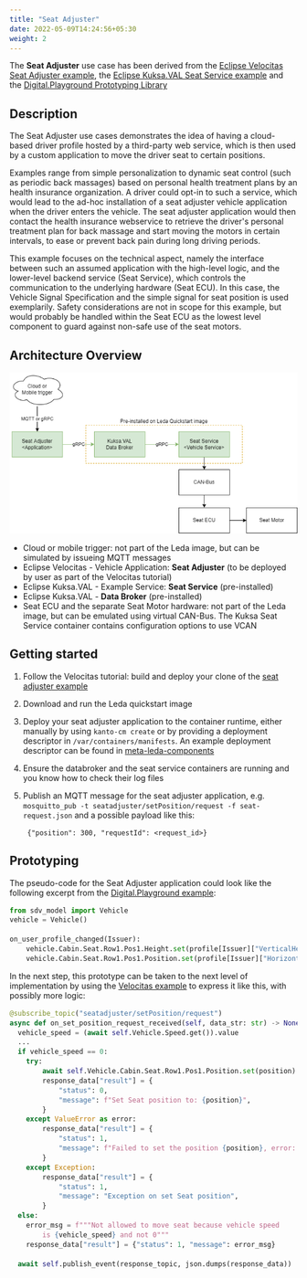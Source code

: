 ```yaml
---
title: "Seat Adjuster"
date: 2022-05-09T14:24:56+05:30
weight: 2
---
```


The **Seat Adjuster** use case has been derived from the [Eclipse Velocitas Seat Adjuster example](https://websites.eclipseprojects.io/velocitas/docs/about/use_cases/seat_adjuster/), the [Eclipse Kuksa.VAL Seat Service example](https://github.com/eclipse/kuksa.val.services/tree/main/seat_service) and the [Digital.Playground Prototyping Library](https://digitalauto.netlify.app/model/997XF1ch2f5DjgPIzhY3/library/prototype/ZqhnonCBSSwP8ZVM7CFh)

## Description

The Seat Adjuster use cases demonstrates the idea of having a cloud-based driver profile hosted by a third-party web service, which is then used by a custom application to move the driver seat to certain positions.

Examples range from simple personalization to dynamic seat control (such as periodic back massages) based on personal health treatment plans by an health insurance organization. A driver could opt-in to such a service, which would lead to the ad-hoc installation of a seat adjuster vehicle application when the driver enters the vehicle. The seat adjuster application would then contact the health insurance webservice to retrieve the driver's personal treatment plan for back massage and start moving the motors in certain intervals, to ease or prevent back pain during long driving periods.

This example focuses on the technical aspect, namely the interface between such an assumed application with the high-level logic, and the lower-level backend service (Seat Service), which controls the communication to the underlying hardware (Seat ECU). In this case, the Vehicle Signal Specification and the simple signal for seat position is used exemplarily. Safety considerations are not in scope for this example, but would probably be handled within the Seat ECU as the lowest level component to guard against non-safe use of the seat motors.

## Architecture Overview

![Leda Seat Adjuster Use Case](seatadjuster.png)

- Cloud or mobile trigger: not part of the Leda image, but can be simulated by issueing MQTT messages
- Eclipse Velocitas - Vehicle Application: **Seat Adjuster** (to be deployed by user as part of the Velocitas tutorial)
- Eclipse Kuksa.VAL - Example Service: **Seat Service** (pre-installed)
- Eclipse Kuksa.VAL - **Data Broker** (pre-installed)
- Seat ECU and the separate Seat Motor hardware: not part of the Leda image, but can be emulated using virtual CAN-Bus. The Kuksa Seat Service container contains configuration options to use VCAN

## Getting started

1. Follow the Velocitas tutorial: build and deploy your clone of the [seat adjuster example](https://websites.eclipseprojects.io/velocitas/docs/about/use_cases/seat_adjuster/)
2. Download and run the Leda quickstart image
3. Deploy your seat adjuster application to the container runtime, either manually by using `kanto-cm create` or by providing a deployment descriptor in `/var/containers/manifests`. An example deployment descriptor can be found in [meta-leda-components](https://github.com/eclipse-leda/meta-leda/blob/main/meta-leda-components/recipes-sdv/eclipse-leda/kanto-containers/example/seatservice.json)
4. Ensure the databroker and the seat service containers are running and you know how to check their log files
5. Publish an MQTT message for the seat adjuster application, e.g. `mosquitto_pub -t seatadjuster/setPosition/request -f seat-request.json` and a possible payload like this:

        {"position": 300, "requestId": <request_id>}

## Prototyping

The pseudo-code for the Seat Adjuster application could look like the following excerpt from the [Digital.Playground example](https://digitalauto.netlify.app/model/997XF1ch2f5DjgPIzhY3/library/prototype/ZqhnonCBSSwP8ZVM7CFh/view/code):

```python
from sdv_model import Vehicle
vehicle = Vehicle()

on_user_profile_changed(Issuer):
    vehicle.Cabin.Seat.Row1.Pos1.Height.set(profile[Issuer]["VerticalHeight"])
    vehicle.Cabin.Seat.Row1.Pos1.Position.set(profile[Issuer]["HorizontalPosition"])
```

In the next step, this prototype can be taken to the next level of implementation by using the [Velocitas example](https://github.com/eclipse-velocitas/vehicle-app-python-sdk/blob/main/examples/seat-adjuster/src/main.py#L81) to express it like this, with possibly more logic:

```python
@subscribe_topic("seatadjuster/setPosition/request")
async def on_set_position_request_received(self, data_str: str) -> None:
  vehicle_speed = (await self.Vehicle.Speed.get()).value
  ...
  if vehicle_speed == 0:
    try:
        await self.Vehicle.Cabin.Seat.Row1.Pos1.Position.set(position)
        response_data["result"] = {
            "status": 0,
            "message": f"Set Seat position to: {position}",
        }
    except ValueError as error:
        response_data["result"] = {
            "status": 1,
            "message": f"Failed to set the position {position}, error: {error}",
        }
    except Exception:
        response_data["result"] = {
            "status": 1,
            "message": "Exception on set Seat position",
        }
  else:
    error_msg = f"""Not allowed to move seat because vehicle speed
        is {vehicle_speed} and not 0"""
    response_data["result"] = {"status": 1, "message": error_msg}

  await self.publish_event(response_topic, json.dumps(response_data))
```
